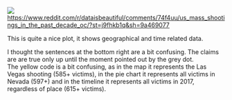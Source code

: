 
![](https://i.imgur.com/cTWpEW2.png)
 https://www.reddit.com/r/dataisbeautiful/comments/74f4uu/us_mass_shootings_in_the_past_decade_oc/?st=j9fhkb1q&sh=9a469077
 
 This is quite a nice plot, it shows geographical and time related data.
 
 I thought  the sentences at the bottom right are a bit confusing. The claims are are true only up until the moment pointed out by the grey dot.  
 The yellow code is a bit confusing, as in the map it represents the Las Vegas shooting (585+ victims), in the pie chart it represents all victims in Nevada (597+) and in the timeline it represents all victims in 2017, regardless of place (615+ victims).
